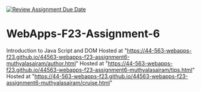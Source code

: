[![Review Assignment Due Date](https://classroom.github.com/assets/deadline-readme-button-24ddc0f5d75046c5622901739e7c5dd533143b0c8e959d652212380cedb1ea36.svg)](https://classroom.github.com/a/b9NC0g7h)
# WebApps-F23-Assignment-6
Introduction to Java Script and DOM
Hosted at "https://44-563-webapps-f23.github.io/44563-webapps-f23-assignment6-muthyalasairam/author.html"
Hosted at "https://44-563-webapps-f23.github.io/44563-webapps-f23-assignment6-muthyalasairam/tips.html"
Hosted at "https://44-563-webapps-f23.github.io/44563-webapps-f23-assignment6-muthyalasairam/cruise.html"
